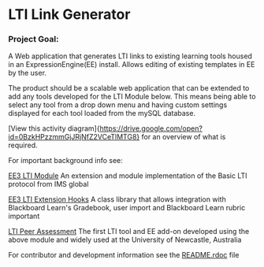 # LTI Link Generator #
### Project Goal: ###

A Web application that generates LTI links to existing learning tools housed in an ExpressionEngine(EE) install. Allows editing of existing templates in EE by the user.  

The product should be a scalable web application that can be extended to add any tools developed for the LTI Module below. This means being able to select any tool from a drop down menu and having custom settings displayed for each tool loaded from the mySQL database.  

[View this activity diagram]{https://drive.google.com/open?id=0BzkHPzzmmGjJRjNfZ2VCeTlMTG8} for an overview of what is required.

For important background info see:

[EE3 LTI Module](https://bitbucket.org/sijpkes/ee3-lti-module)
An extension and module implementation of the Basic LTI protocol from IMS global

[EE3 LTI Extension Hooks](https://bitbucket.org/sijpkes/ee3-lti-extension-hooks)
A class library that allows integration with Blackboard Learn's Gradebook, user import and Blackboard Learn rubric important

[LTI Peer Assessment](https://bitbucket.org/sijpkes/lti-peer-assessment)
The first LTI tool and EE add-on developed using the above module and widely used at the University of Newcastle, Australia

For contributor and development information see the [README.rdoc](https://github.com/sijpkes/lti_link_generator/blob/master/README.rdoc) file
